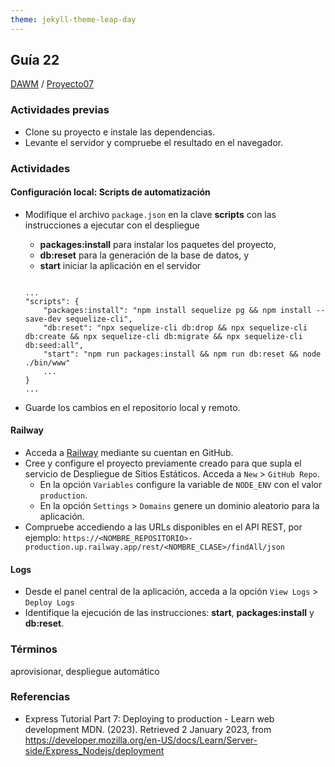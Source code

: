 ```yaml
---
theme: jekyll-theme-leap-day
---
```


## Guía 22

[DAWM](/DAWM/) / [Proyecto07](/DAWM/proyectos/2023/proyecto07)

### Actividades previas

* Clone su proyecto e instale las dependencias.
* Levante el servidor y compruebe el resultado en el navegador.

### Actividades

#### Configuración local: Scripts de automatización  

* Modifique el archivo `package.json` en la clave **scripts** con las instrucciones a ejecutar con el despliegue 
	
	+ **packages:install** para instalar los paquetes del proyecto,
	+ **db:reset** para la generación de la base de datos, y 
	+ **start** iniciar la aplicación en el servidor

  <pre><code>
  ...
  "scripts": {
      "packages:install": "npm install sequelize pg && npm install --save-dev sequelize-cli",
      "db:reset": "npx sequelize-cli db:drop && npx sequelize-cli db:create && npx sequelize-cli db:migrate && npx sequelize-cli db:seed:all",
      "start": "npm run packages:install && npm run db:reset && node ./bin/www"
      ...
  }
  ...
  </code></pre>

* Guarde los cambios en el repositorio local y remoto.

#### Railway

* Acceda a [Railway](https://railway.app/) mediante su cuentan en GitHub.
* Cree y configure el proyecto previamente creado para que supla el servicio de Despliegue de Sitios Estáticos. Acceda a `New` > `GitHub Repo`.
	* En la opción `Variables` configure la variable de `NODE_ENV` con el valor `production`.
	* En la opción `Settings` > `Domains` genere un dominio aleatorio para la aplicación. 
* Compruebe accediendo a las URLs disponibles en el API REST, por ejemplo: `https://<NOMBRE_REPOSITORIO>-production.up.railway.app/rest/<NOMBRE_CLASE>/findAll/json`

#### Logs

* Desde el panel central de la aplicación, acceda a la opción `View Logs` > `Deploy Logs`
* Identifique la ejecución de las instrucciones: **start**, **packages:install** y **db:reset**.

### Términos

aprovisionar, despliegue automático

### Referencias

* Express Tutorial Part 7: Deploying to production - Learn web development MDN. (2023). Retrieved 2 January 2023, from https://developer.mozilla.org/en-US/docs/Learn/Server-side/Express_Nodejs/deployment
